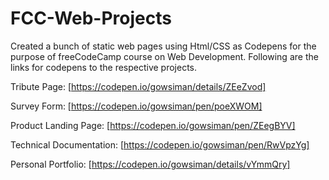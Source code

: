 # FCC-Web-Projects

Created a bunch of static web pages using Html/CSS as Codepens for the purpose of freeCodeCamp course on Web Development.
Following are the links for codepens to the respective projects.

Tribute Page: [https://codepen.io/gowsiman/details/ZEeZvod]

Survey Form: [https://codepen.io/gowsiman/pen/poeXWOM]

Product Landing Page: [https://codepen.io/gowsiman/pen/ZEegBYV]

Technical Documentation: [https://codepen.io/gowsiman/pen/RwVpzYg]

Personal Portfolio: [https://codepen.io/gowsiman/details/vYmmQry]
